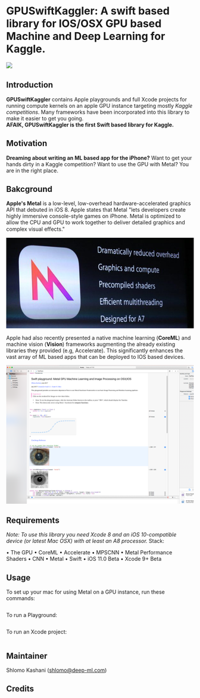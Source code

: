 # GPUSwiftKaggler: A swift based library for IOS/OSX GPU based Machine and Deep Learning for Kaggle.

<img src="https://github.com/QuantScientist/GPUSwiftKaggler/blob/master/swiftkaggler.png" width="48">

## Introduction

**GPUSwiftKaggler** contains Apple playgrounds and full Xcode projects for running compute kernels on an apple GPU instance targeting mostly *Kaggle competitions*. Many frameworks have been incorporated into this library to make it easier to get you going.  
**AFAIK, GPUSwiftKaggler is the first Swift based library for Kaggle.** 

## Motivation 
**Dreaming about writing an ML based app for the iPhone?** Want to get your hands dirty in a Kaggle competition? Want to use the GPU with Metal? 
You are in the right place. 

## Bakcground 
**Apple's Metal** is a low-level, low-overhead hardware-accelerated graphics API that debuted in iOS 8. Apple states that Metal "lets developers create highly immersive console-style games on iPhone. Metal is optimized to allow the CPU and GPU to work together to deliver detailed graphics and complex visual eﬀects." 

![](metal.jpeg)

Apple had also recently presented a native machine learning (**CoreML**) and machine vision (**Vision**) frameworks augmenting the already existing libraries they provided (e.g, Accelerate). This significantly enhances the vast array of ML based apps that can be deployed to IOS based devices.

![](playground.png)

## Requirements
*Note: To use this library you need Xcode 8 and an iOS 10-compatible device (or latest Mac OSX) with at least an A8 processor.*
Stack:

• The GPU
• CoreML
• Accelerate
• MPSCNN
• Metal Performance Shaders
• CNN
• Metal
• Swift
• iOS 11.0 Beta
• Xcode 9+ Beta


## Usage

To set up your mac for using Metal on a GPU instance, run these commands:

```sh
```

To run a Playground:
```sh

```

To run an Xcode project:

```sh
```

## Maintainer

Shlomo Kashani ([shlomo@deep-ml.com](http://deep-ml.com))


## Credits





